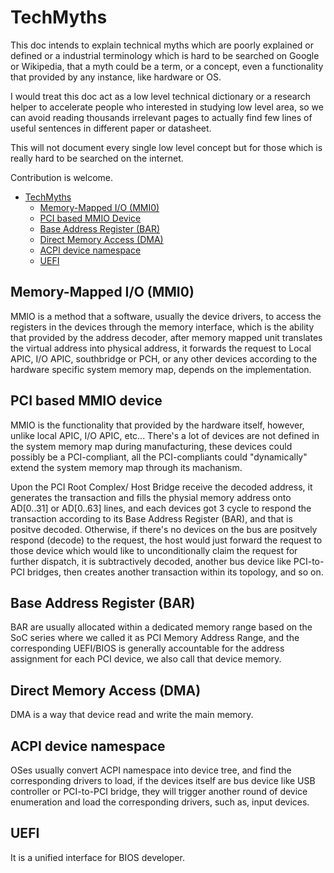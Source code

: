 # TechMyths
This doc intends to explain technical myths which are poorly explained or defined or a industrial terminology which is hard to be searched on Google or Wikipedia, that a myth could be a term, or a concept, even a functionality that provided by any instance, like hardware or OS.

I would treat this doc act as a low level technical dictionary or a research helper to accelerate people who interested in studying low level area, so we can avoid reading thousands irrelevant pages to actually find few lines of useful sentences in different paper or datasheet.

This will not document every single low level concept but for those which is really hard to be searched on the internet.

Contribution is welcome.

- [TechMyths](#techmyths)
  - [Memory-Mapped I/O (MMI0)](#memory-mapped-io-mmi0)
  - [PCI based MMIO Device](#pci-memory-mapped-io-mmi0)
  - [Base Address Register (BAR)](#base-address-register-bar)
  - [Direct Memory Access (DMA)](#direct-memory-access-dma)
  - [ACPI device namespace](#acpi-device-namespace)
  - [UEFI](#uefi)

## Memory-Mapped I/O (MMI0)
MMIO is a method that a software, usually the device drivers, to access the registers in the devices through the memory interface, which is the ability that provided by the address decoder, after memory mapped unit translates the virtual address into physical address, it forwards the request to Local APIC, I/O APIC, southbridge or PCH, or any other devices according to the hardware specific system memory map, depends on the implementation.

## PCI based MMIO device
MMIO is the functionality that provided by the hardware itself, however, unlike local APIC, I/O APIC, etc... There's a lot of devices are not defined in the system memory map during manufacturing, these devices could possibly be a PCI-compliant, all the PCI-compliants could "dynamically" extend the system memory map through its machanism.

Upon the PCI Root Complex/ Host Bridge receive the decoded address, it generates the transaction and fills the physial memory address onto AD[0..31] or AD[0..63] lines, and each devices got 3 cycle to respond the transaction according to its Base Address Register (BAR), and that is positve decoded. Otherwise, if there's no devices on the bus are positvely respond (decode) to the request, the host would just forward the request to those device which would like to unconditionally claim the request for further dispatch, it is subtractively decoded, another bus device like PCI-to-PCI bridges, then creates another transaction within its topology, and so on.

## Base Address Register (BAR)
BAR are usually allocated within a dedicated memory range based on the SoC series where we called it as PCI Memory Address Range, and the corresponding UEFI/BIOS is generally accountable for the address assignment for each PCI device, we also call that device memory.

## Direct Memory Access (DMA)
DMA is a way that device read and write the main memory.

## ACPI device namespace
OSes usually convert ACPI namespace into device tree, and find the corresponding drivers to load, if the devices itself are bus device like USB controller or PCI-to-PCI bridge, they will trigger another round of device enumeration and load the corresponding drivers, such as, input devices.

## UEFI
It is a unified interface for BIOS developer.

